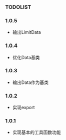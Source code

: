 ### TODOLIST

### 1.0.5
- 输出LimitData

### 1.0.4
- 优化Data基类

### 1.0.3
- 输出Data作为基类

### 1.0.2
- 实现export

### 1.0.1
- 实现基本的工具函数功能

